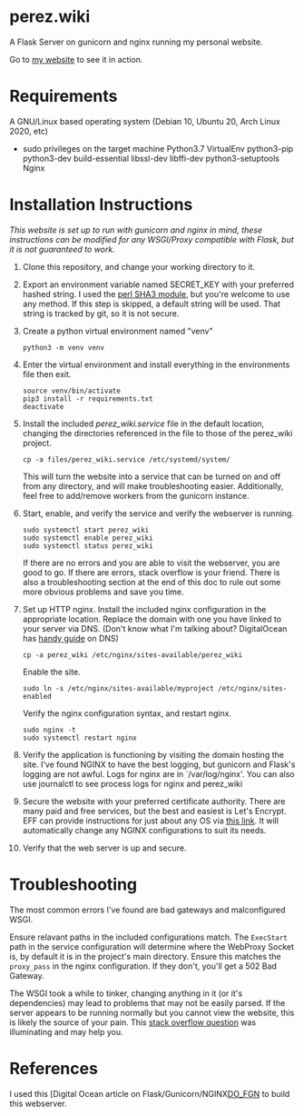 # perez.wiki
A Flask Server on gunicorn and nginx running my personal website.

Go to [my website](perez.wiki) to see it in action.

# Requirements
A GNU/Linux based operating system (Debian 10, Ubuntu 20, Arch Linux 2020, etc)
  * sudo privileges on the target machine
Python3.7 
VirtualEnv
python3-pip 
python3-dev 
build-essential 
libssl-dev 
libffi-dev 
python3-setuptools
Nginx

# Installation Instructions

*This website is set up to run with gunicorn and nginx in mind, these 
 instructions can be modified for any WSGI/Proxy compatible with Flask,
 but it is not guaranteed to work.*
 
1. Clone this repository, and change your working directory to it.
2. Export an environment variable named SECRET_KEY with your 
   preferred hashed string. I used the [perl SHA3 module][sha3sum], 
   but you're welcome to use any method. If this step is skipped, 
   a default string will be used. That string is tracked by git, so 
   it is not secure.
2. Create a python virtual environment named "venv"

    `python3 -m venv venv` 
  
3. Enter the virtual environment and install everything in the 
   environments file then exit.
   
    ```
    source venv/bin/activate
    pip3 install -r requirements.txt
    deactivate
    ```
    
4. Install the included *perez_wiki.service* file in the default
   location, changing the directories referenced in the file 
   to those of the perez_wiki project. 
   
   `cp -a files/perez_wiki.service /etc/systemd/system/`
   
   This will turn the website into a service that can be turned
   on and off from any directory, and will make troubleshooting 
   easier. Additionally, feel free to add/remove workers from
   the gunicorn instance.
 
5. Start, enable, and verify the service and verify the webserver
   is running.
   
   ```
   sudo systemctl start perez_wiki
   sudo systemctl enable perez_wiki
   sudo systemctl status perez_wiki
   ```
   
   If there are no errors and you are able to visit the webserver,
   you are good to go. If there are errors, stack overflow is your
   friend. There is also a troubleshooting section at the end of 
   this doc to rule out some more obvious problems and save you
   time.

6. Set up HTTP nginx. Install the included nginx configuration
   in the appropriate location. Replace the domain with one 
   you have linked to your server via DNS. (Don't know what I'm talking
   about? DigitalOcean has [handy guide][DO_DNS] on DNS)
   
   `cp -a perez_wiki /etc/nginx/sites-available/perez_wiki`
   
   Enable the site.
   
   `sudo ln -s /etc/nginx/sites-available/myproject /etc/nginx/sites-enabled`
   
   Verify the nginx configuration syntax, and restart nginx.
   
   ```
   sudo nginx -t
   sudo systemctl restart nginx
   ```
   
7. Verify the application is functioning by visiting the domain hosting
   the site. I've found NGINX to have the best logging, but gunicorn and
   Flask's logging are not awful. Logs for nginx are in `/var/log/nginx'.
   You can also use journalctl to see process logs for nginx and perez_wiki
   
8. Secure the website with your preferred certificate authority. There are
   many paid and free services, but the best and easiest is Let's Encrypt.
   EFF can provide instructions for just about any OS via [this link][LE].
   It will automatically change any NGINX configurations to suit its 
   needs. 
   
9. Verify that the web server is up and secure.

# Troubleshooting
The most common errors I've found are bad gateways and malconfigured WSGI.

Ensure relavant paths in the included configurations match. The `ExecStart`
path in the service configuration will determine where the WebProxy Socket
is, by default it is in the project's main directory. Ensure this matches 
the `proxy_pass` in the nginx configuration. If they don't, you'll get a
502 Bad Gateway. 

The WSGI took a while to tinker, changing anything in it (or it's 
dependencies) may lead to  problems that may not be easily parsed. If the 
server appears to be running normally but you cannot view the website, this 
is likely the source of your pain. This [stack overflow question][wsgi_so] 
was illuminating and may help you. 
   
# References
I used this [Digital Ocean article on Flask/Gunicorn/NGINX[DO_FGN] to build 
this webserver.
  
[DO_DNS]: <https://www.digitalocean.com/docs/networking/dns/>
[DO_FGN]: <https://www.digitalocean.com/community/tutorials/how-to-serve-flask-applications-with-gunicorn-and-nginx-on-ubuntu-18-04#step-1-%E2%80%94-installing-the-components-from-the-ubuntu-repositories>
[LE]: <https://certbot.eff.org/instructions>
[sha3sum]: <https://manpages.debian.org/unstable/libdigest-sha3-perl/sha3sum.1p.en.html>
[wsgi_so]: <https://stackoverflow.com/questions/33379287/gunicorn-cant-find-app-when-name-changed-from-application/33379650>
